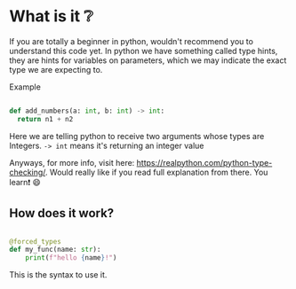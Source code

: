 # What is it ❔
If you are totally a beginner in python, wouldn't recommend you to understand this code yet.
In python we have something called type hints, they are hints for variables on parameters,
which we may indicate the exact type we are expecting to. 

Example

```py

def add_numbers(a: int, b: int) -> int:
  return n1 + n2
```

Here we are telling python to receive two arguments whose types are Integers. `-> int` means it's returning an integer value

Anyways, for more info, visit here: https://realpython.com/python-type-checking/. Would really like if you read full explanation from there. You learn❗ 😄
 
## How does it work?

```py

@forced_types
def my_func(name: str):
    print(f"hello {name}!")
```

This is the syntax to use it.
